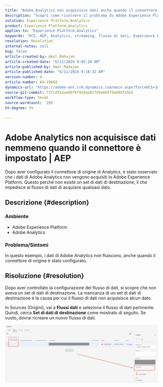 ```yaml
---
title: "Adobe Analytics non acquisisce dati anche quando il connettore è impostato | AEP"
description: "Scopri come risolvere il problema di Adobe Experience Platform, in cui i dati non fluiscono in, anche quando il connettore di origine è stato configurato."
solution: Experience Platform,Analytics
product: Experience Platform,Analytics
applies-to: "Experience Platform,Analytics"
keywords: "KCS, AEP, Analytics, streaming, flusso di dati, Experience Platform, acquisizione dati, connettore di origine"
resolution: Resolution
internal-notes: null
bug: false
article-created-by: Amol Mahajan
article-created-date: "6/11/2024 9:05:10 AM"
article-published-by: Amol Mahajan
article-published-date: "6/11/2024 9:18:32 AM"
version-number: 4
article-number: KA-19668
dynamics-url: "https://adobe-ent.crm.dynamics.com/main.aspx?forceUCI=1&pagetype=entityrecord&etn=knowledgearticle&id=2266a4af-d127-ef11-840b-000d3a34c086"
source-git-commit: 73fcdf2aae80f6f928ae817d9a605fda684f35b5
workflow-type: tm+mt
source-wordcount: '195'
ht-degree: 5%

---
```


# Adobe Analytics non acquisisce dati nemmeno quando il connettore è impostato | AEP


Dopo aver configurato il connettore di origine di Analytics, è stato osservato che i dati di Adobe Analytics non vengono acquisiti in Adobe Experience Platform. Questo perché non esiste un set di dati di destinazione, il che impedisce al flusso di dati di acquisire qualsiasi dato.

## Descrizione {#description}


### <b>Ambiente</b>

- Adobe Experience Platform
- Adobe Analytics




### <b>Problema/Sintomi</b>

In questo esempio, i dati di Adobe Analytics non fluiscono, anche quando il connettore di origine è stato configurato.


## Risoluzione {#resolution}


Dopo aver controllato la configurazione del flusso di dati, si scopre che non aveva un set di dati di destinazione. La mancanza di un set di dati di destinazione è la causa per cui il flusso di dati non acquisisce alcun dato.

In Sources (Origini), vai a <b>Flussi dati</b> e seleziona il flusso di dati pertinente. Quindi, cerca <b>Set di dati di destinazione</b> come mostrato di seguito. Se vuoto, dovrai ricreare un nuovo flusso di dati.

![](assets/6dcf5ee4-5adb-ec11-a7b6-0022480b01c6.png)


















